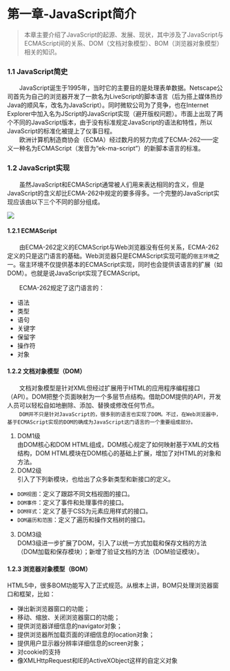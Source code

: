 # 第一章-JavaScript简介
>本章主要介绍了JavaScript的起源、发展、现状，其中涉及了JavaScript与ECMAScript间的关系、DOM（文档对象模型）、BOM（浏览器对象模型）相关的知识。
### 1.1 JavaScript简史
　　JavaScript诞生于1995年，当时它的主要目的是处理表单数据。Netscape公司首先为自己的浏览器开发了一款名为LiveScript的脚本语言（后为搭上媒体热炒Java的顺风车，改名为JavaScript）。同时微软公司为了竞争，也在Internet Explorer中加入名为JScript的JavaScript实现（避开版权问题）。市面上出现了两个不同的JavaScript版本，由于没有标准规定JavaScript的语法和特性，所以JavaScript的标准化被提上了仪事日程。  
　　欧洲计算机制造商协会（ECMA）经过数月的努力完成了ECMA-262——定义一种名为ECMAScript（发音为“ek-ma-script”）的新脚本语言的标准。
### 1.2 JavaScript实现
　　虽然JavaScript和ECMAScript通常被人们用来表达相同的含义，但是JavaScript的含义却比ECMA-262中规定的要多得多。一个完整的JavaScript实现应该由以下三个不同的部分组成。
  <div style="align:center;width:100%"><img src="https://timgsa.baidu.com/timg?image&quality=80&size=b9999_10000&sec=1549607563801&di=0f5b05c1c5b1bac7ef5b50d4431b55e8&imgtype=0&src=http%3A%2F%2Fimage.bubuko.com%2Finfo%2F201901%2F20190121215922722425.png"/></div>
  
#### 1.2.1 ECMAScript  
　　由ECMA-262定义的ECMAScript与Web浏览器没有任何关系，ECMA-262定义的只是这门语言的基础。Web浏览器只是ECMAScript实现可能的`宿主环境`之一。宿主环境不仅提供基本的ECMAScript实现，同时也会提供该语言的扩展（如DOM）。也就是说JavaScript实现了ECMAScript。
  
　　ECMA-262规定了这门语言的：
  * 语法
  * 类型
  * 语句
  * 关键字
  * 保留字
  * 操作符
  * 对象  
  
#### 1.2.2 文档对象模型（DOM） 
　　文档对象模型是针对XML但经过扩展用于HTML的应用程序编程接口（API）。DOM把整个页面映射为一个多层节点结构。借助DOM提供的API，开发人员可以轻松自如地删除、添加、替换或修改任何节点。<br>
　　`DOM并不只是针对JavaScript的，很多别的语言也实现了DOM。不过，在Web浏览器中，基于ECMAScript实现的DOM的确成为JavaScript这门语言的一个重要组成部分。`  
  
1. DOM1级  
  由DOM核心和DOM HTML组成，DOM核心规定了如何映射基于XML的文档结构，DOM HTML模块在DOM核心的基础上扩展，增加了对HTML的对象和方法。  
2. DOM2级  
  引入了下列新模块，也给出了众多新类型和新接口的定义。  
  * `DOM视图`：定义了跟踪不同文档视图的接口。
  * `DOM事件`：定义了事件和处理事件的接口。
  * `DOM样式`：定义了基于CSS为元素应用样式的接口。
  * `DOM遍历和范围`：定义了遍历和操作文档树的接口。
3. DOM3级  
  DOM3级进一步扩展了DOM，引入了以统一方式加载和保存文档的方法（DOM加载和保存模块）；新增了验证文档的方法（DOM验证模块）。
#### 1.2.3 浏览器对象模型（BOM）  
  HTML5中，很多BOM功能写入了正式规范。从根本上讲，BOM只处理浏览器窗口和框架，比如：
  * 弹出新浏览器窗口的功能；
  * 移动、缩放、关闭浏览器窗口的功能；
  * 提供浏览器详细信息的navigator对象；
  * 提供浏览器所加载页面的详细信息的location对象；
  * 提供用户显示器分辨率详细信息的screen对象；
  * 对cookie的支持
  * 像XMLHttpRequest和IE的ActiveXObject这样的自定义对象
